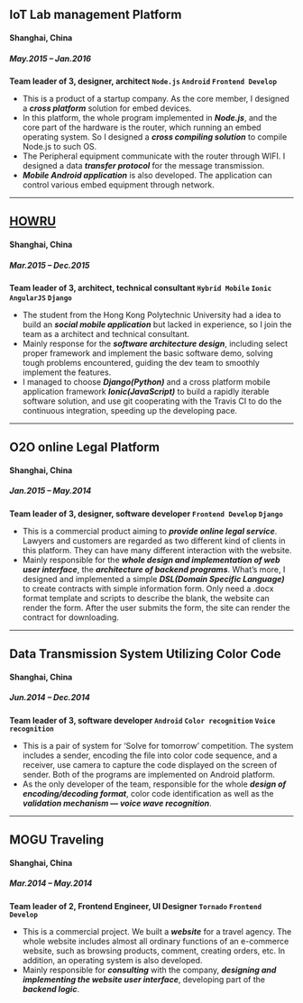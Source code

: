 ## **IoT Lab management Platform**
#### Shanghai, China
##### May.2015 – Jan.2016
**Team leader of 3, designer, architect  `Node.js` `Android` `Frontend Develop`**
* This is a product of a startup company. As the core member, I designed a ***cross platform*** solution for embed devices. 
* In this platform, the whole program implemented in ***Node.js***, and the core part of the hardware is the router, which running an embed operating system. So I designed a ***cross compiling solution*** to compile Node.js to such OS.
* The Peripheral equipment communicate with the router through WIFI. I designed a data ***transfer protocol*** for the message transmission.
* ***Mobile Android application*** is also developed. The application can control various embed equipment through network.

***

## **[HOWRU](http://howru.hk)**
#### Shanghai, China
##### Mar.2015 – Dec.2015
**Team leader of 3, architect, technical consultant `Hybrid Mobile` `Ionic` `AngularJS` `Django`**
* The student from the Hong Kong Polytechnic University had a idea to build an ***social mobile application*** but lacked in experience, so I join the team as a architect and technical consultant.
* Mainly response for the ***software architecture design***, including select proper framework and implement the basic software demo, solving tough problems encountered, guiding the dev team to smoothly implement the features.
* I managed to choose ***Django(Python)*** and a cross platform mobile application framework ***Ionic(JavaScript)*** to build a rapidly iterable software solution, and use git cooperating with the Travis CI to do the continuous integration, speeding up the developing pace.

***

## **O2O online Legal Platform**
#### Shanghai, China
##### Jan.2015 – May.2014
**Team leader of 3, designer, software developer `Frontend Develop` `Django`**
* This is a commercial product aiming to ***provide online legal service***. Lawyers and customers are regarded as two different kind of clients in this platform. They can have many different interaction with the website.
* Mainly responsible for the ***whole design and implementation of web user interface***, the ***architecture of backend programs***. What’s more, I designed and implemented a simple ***DSL(Domain Specific Language)*** to create contracts with simple information form. Only need a .docx format template and scripts to describe the blank, the website can render the form. After the user submits the form, the site can render the contract for downloading.

***

## **Data Transmission System Utilizing Color Code**
#### Shanghai, China
##### Jun.2014 – Dec.2014
**Team leader of 3, software developer `Android` `Color recognition` `Voice recognition`**
* This is a pair of system for ‘Solve for tomorrow’ competition. The system includes a sender, encoding the file into color code sequence, and a receiver, use camera to capture the code displayed on the screen of sender. Both of the programs are implemented on Android platform.
* As the only developer of the team, responsible for the whole ***design of encoding/decoding format***, color code identification as well as the ***validation mechanism — voice wave recognition***.

***

## **MOGU Traveling**
#### Shanghai, China
##### Mar.2014 – May.2014
**Team leader of 2, Frontend Engineer, UI Designer `Tornado` `Frontend Develop`**
* This is a commercial project. We built a ***website*** for a travel agency. The whole website includes almost all ordinary functions of an e-commerce website, such as browsing products, comment, creating orders, etc. In addition, an operating system is also developed.
* Mainly responsible for ***consulting*** with the company, ***designing and implementing the website user interface***, developing part of the ***backend logic***.
